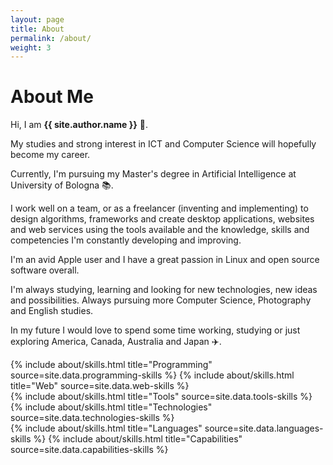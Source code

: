 ```yaml
---
layout: page
title: About
permalink: /about/
weight: 3
---
```


# **About Me**

Hi, I am **{{ site.author.name }}** :wave:.<br>

My studies and strong interest in ICT and Computer Science will hopefully become my career.

Currently, I'm pursuing my Master's degree in Artificial Intelligence at University of Bologna :books:.

I work well on a team, or as a freelancer (inventing and implementing) to design algorithms, frameworks and create desktop applications, websites and web services using the tools available and the knowledge, skills and competencies I'm constantly developing and improving.

I'm an avid Apple user and I have a great passion in Linux and open source software overall.

I'm always studying, learning and looking for new technologies, new ideas and possibilities.
Always pursuing more Computer Science, Photography and English studies.

In my future I would love to spend some time working, studying or just exploring America, Canada, Australia and Japan :airplane:. 

<div class="row">
{% include about/skills.html title="Programming" source=site.data.programming-skills %}
{% include about/skills.html title="Web" source=site.data.web-skills %}
</div>
<div class="row">
{% include about/skills.html title="Tools" source=site.data.tools-skills %}
{% include about/skills.html title="Technologies" source=site.data.technologies-skills %}
</div>
<div class="row">
{% include about/skills.html title="Languages" source=site.data.languages-skills %}
{% include about/skills.html title="Capabilities" source=site.data.capabilities-skills %}
</div>
